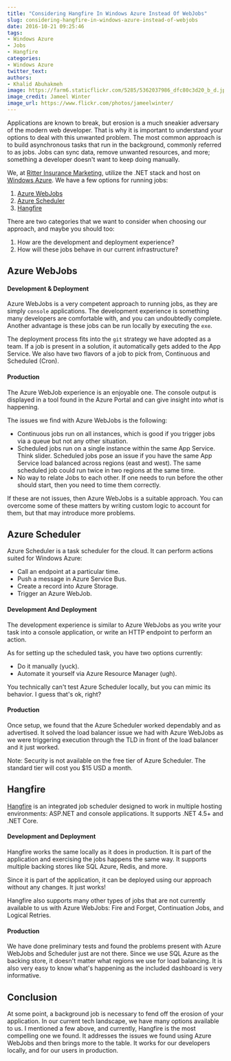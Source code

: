 ```yaml
---
title: "Considering Hangfire In Windows Azure Instead Of WebJobs"
slug: considering-hangfire-in-windows-azure-instead-of-webjobs
date: 2016-10-21 09:25:46
tags:
- Windows Azure
- Jobs
- Hangfire
categories:
- Windows Azure
twitter_text:
authors: 
- Khalid Abuhakmeh
image: https://farm6.staticflickr.com/5285/5362037986_dfc80c3d20_b_d.jpg
image_credit: Jameel Winter
image_url: https://www.flickr.com/photos/jameelwinter/
---
```


Applications are known to break, but erosion is a much sneakier adversary of the modern web developer. That is why it is important to understand your options to deal with this unwanted problem. The most common approach is to build asynchronous tasks that run in the background, commonly referred to as jobs. Jobs can sync data, remove unwanted resources, and more; something a developer doesn't want to keep doing manually.

We, at [Ritter Insurance Marketing][rim], utilize the .NET stack and host on [Windows Azure][azure]. We have a few options for running jobs:

1. [Azure WebJobs][jobs]
2. [Azure Scheduler][jobs]
3. [Hangfire][hangfire]

There are two categories that we want to consider when choosing our approach, and maybe you should too:

1. How are the development and deployment experience?
2. How will these jobs behave in our current infrastructure?

## Azure WebJobs

#### Development & Deployment

Azure WebJobs is a very competent approach to running jobs, as they are simply `console` applications. The development experience is something many developers are comfortable with, and you can undoubtedly complete. Another advantage is these jobs can be run locally by executing the `exe`.

The deployment process fits into the `git` strategy we have adopted as a team. If a job is present in a solution, it automatically gets added to the App Service. We also have two flavors of a job to pick from, Continuous and Scheduled (Cron).

#### Production

The Azure WebJob experience is an enjoyable one. The console output is displayed in a tool found in the Azure Portal and can give insight into *what* is happening.

The issues we find with Azure WebJobs is the following:

- Continuous jobs run on all instances, which is good if you trigger jobs via a queue but not any other situation.
- Scheduled jobs run on a single instance within the same App Service. Think slider. Scheduled jobs pose an issue if you have the same App Service load balanced across regions (east and west). The same scheduled job could run twice in two regions at the same time.
- No way to relate Jobs to each other. If one needs to run before the other should start, then you need to time them correctly.

If these are not issues, then Azure WebJobs is a suitable approach. You can overcome some of these matters by writing custom logic to account for them, but that may introduce more problems.

## Azure Scheduler

Azure Scheduler is a task scheduler for the cloud. It can perform actions suited for Windows Azure:

- Call an endpoint at a particular time.
- Push a message in Azure Service Bus.
- Create a record into Azure Storage.
- Trigger an Azure WebJob.

#### Development And Deployment

The development experience is similar to Azure WebJobs as you write your task into a console application, or write an HTTP endpoint to perform an action.

As for setting up the scheduled task, you have two options currently:

- Do it manually (yuck).
- Automate it yourself via Azure Resource Manager (ugh).

You technically can't test Azure Scheduler locally, but you can mimic its behavior. I guess that's ok, right?

#### Production

Once setup, we found that the Azure Scheduler worked dependably and as advertised. It solved the load balancer issue we had with Azure WebJobs as we were triggering execution through the TLD in front of the load balancer and it just worked.

Note: Security is not available on the free tier of Azure Scheduler. The standard tier will cost you $15 USD a month.

## Hangfire

[Hangfire][hangfire] is an integrated job scheduler designed to work in multiple hosting environments: ASP.NET and console applications. It supports .NET 4.5+ and .NET Core. 

#### Development and Deployment

Hangfire works the same locally as it does in production. It is part of the application and exercising the jobs happens the same way. It supports multiple backing stores like SQL Azure, Redis, and more.

Since it is part of the application, it can be deployed using our approach without any changes. It just works!

Hangfire also supports many other types of jobs that are not currently available to us with Azure WebJobs: Fire and Forget, Continuation Jobs, and Logical Retries.

#### Production

We have done preliminary tests and found the problems present with Azure WebJobs and Scheduler just are not there. Since we use SQL Azure as the backing store, it doesn't matter what regions we use for load balancing. It is also very easy to know what's happening as the included dashboard is very informative.

## Conclusion

At some point, a background job is necessary to fend off the erosion of your application. In our current tech landscape, we have many options available to us. I mentioned a few above, and currently, Hangfire is the most compelling one we found. It addresses the issues we found using Azure WebJobs and then brings more to the table. It works for our developers locally, and for our users in production.

[rim]: https://ritterim.com
[hangfire]: http://docs.hangfire.io/en/latest/
[azure]: https://windowsazure.com
[jobs]: https://azure.microsoft.com/en-us/documentation/articles/web-sites-create-web-jobs/